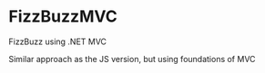 # FizzBuzzMVC
FizzBuzz using .NET MVC

Similar approach as the JS version, but using foundations of MVC
